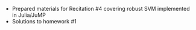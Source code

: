 - Prepared materials for Recitation #4 covering robust SVM implemented in Julia/JuMP
- Solutions to homework #1
